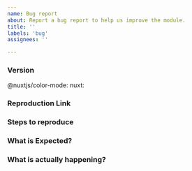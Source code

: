 ```yaml
---
name: Bug report
about: Report a bug report to help us improve the module.
title: ''
labels: 'bug'
assignees: ''

---
```


<!-- **IMPORTANT!**
Before reporting a bug, please make sure that you have read through our documentation and you think your problem is indeed an issue related to our module. -->

### Version
@nuxtjs/color-mode: <!-- ex: v1.10.0 -->
nuxt: <!-- ex: v2.12.0 -->

### Reproduction Link
<!--
A minimal test case based on one of:
- a fork of https://codesandbox.io/s/github/nuxt-community/color-mode-module/tree/master/example and update the example/ directory
- a GitHub repository that can reproduce the bug
-->

### Steps to reproduce


### What is Expected?


### What is actually happening?
